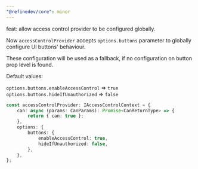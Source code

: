 ```yaml
---
"@refinedev/core": minor
---
```


feat: allow access control provider to be configured globally.

Now `accessControlProvider` accepts `options.buttons` parameter to globally configure UI buttons' behaviour.

These configuration will be used as a fallback, if no configuration on button prop level is found.

Default values:

`options.buttons.enableAccessControl` => `true`
`options.buttons.hideIfUnauthorized` => `false`

```ts
const accessControlProvider: IAccessControlContext = {
    can: async (params: CanParams): Promise<CanReturnType> => {
        return { can: true };
    },
    options: {
        buttons: {
            enableAccessControl: true,
            hideIfUnauthorized: false,
        },
    },
};
```
